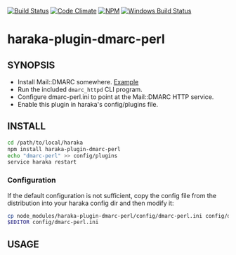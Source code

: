 [![Build Status][ci-img]][ci-url]
[![Code Climate][clim-img]][clim-url]
[![NPM][npm-img]][npm-url]
[![Windows Build Status][ci-win-img]][ci-win-url]

# haraka-plugin-dmarc-perl

## SYNOPSIS

- Install Mail::DMARC somewhere. [Example](https://github.com/msimerson/Mail-Toaster-6/blob/master/provision-mail-dmarc.sh)
- Run the included `dmarc_httpd` CLI program.
- Configure dmarc-perl.ini to point at the Mail::DMARC HTTP service.
- Enable this plugin in haraka's config/plugins file.

## INSTALL

```sh
cd /path/to/local/haraka
npm install haraka-plugin-dmarc-perl
echo "dmarc-perl" >> config/plugins
service haraka restart
```

### Configuration

If the default configuration is not sufficient, copy the config file from the distribution into your haraka config dir and then modify it:

```sh
cp node_modules/haraka-plugin-dmarc-perl/config/dmarc-perl.ini config/dmarc-perl.ini
$EDITOR config/dmarc-perl.ini
```

## USAGE


<!-- leave these buried at the bottom of the document -->
[ci-img]: https://travis-ci.org/haraka/haraka-plugin-dmarc-perl.svg
[ci-url]: https://travis-ci.org/haraka/haraka-plugin-dmarc-perl
[ci-win-img]: https://ci.appveyor.com/api/projects/status/pcmc1s0ef7ndss20?svg=true
[ci-win-url]: https://ci.appveyor.com/project/haraka/haraka-pcmc1s0ef7ndss20
[clim-img]: https://codeclimate.com/github/haraka/haraka-plugin-dmarc-perl/badges/gpa.svg
[clim-url]: https://codeclimate.com/github/haraka/haraka-plugin-dmarc-perl
[npm-img]: https://nodei.co/npm/haraka-plugin-dmarc-perl.png
[npm-url]: https://www.npmjs.com/package/haraka-plugin-dmarc-perl
